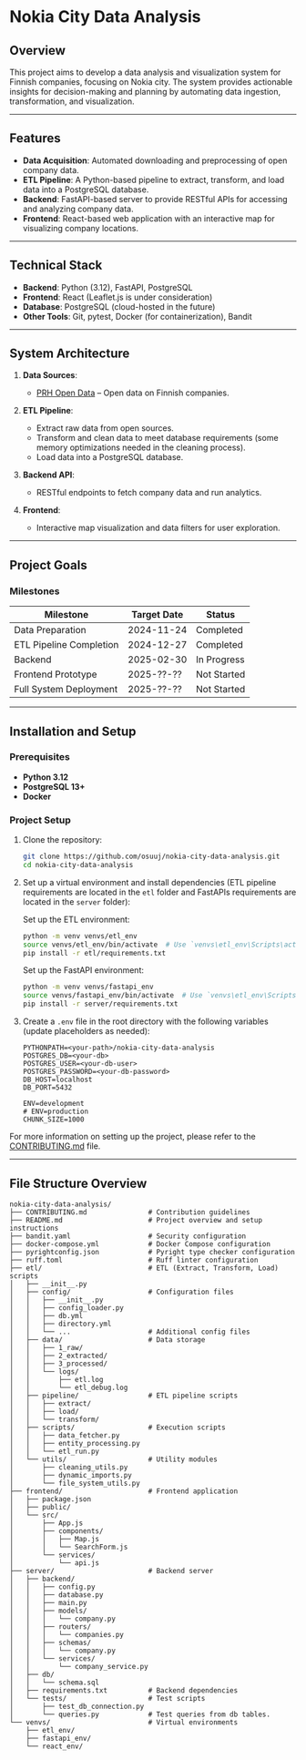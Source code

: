 # Nokia City Data Analysis

## Overview

This project aims to develop a data analysis and visualization system for Finnish companies, focusing on Nokia city. The system provides actionable insights for decision-making and planning by automating data ingestion, transformation, and visualization.

---

## Features

- **Data Acquisition**: Automated downloading and preprocessing of open company data.
- **ETL Pipeline**: A Python-based pipeline to extract, transform, and load data into a PostgreSQL database.
- **Backend**: FastAPI-based server to provide RESTful APIs for accessing and analyzing company data.
- **Frontend**: React-based web application with an interactive map for visualizing company locations.

---

## Technical Stack

- **Backend**: Python (3.12), FastAPI, PostgreSQL
- **Frontend**: React (Leaflet.js is under consideration)
- **Database**: PostgreSQL (cloud-hosted in the future)
- **Other Tools**: Git, pytest, Docker (for containerization), Bandit

---

## System Architecture

1. **Data Sources**:
   - [PRH Open Data](https://avoindata.prh.fi/fi) – Open data on Finnish companies.

2. **ETL Pipeline**:
   - Extract raw data from open sources.
   - Transform and clean data to meet database requirements (some memory optimizations needed in the cleaning process).
   - Load data into a PostgreSQL database.

3. **Backend API**:
   - RESTful endpoints to fetch company data and run analytics.

4. **Frontend**:
   - Interactive map visualization and data filters for user exploration.

---

## Project Goals

### Milestones

| Milestone                  | Target Date | Status       |
|----------------------------|-------------|--------------|
| Data Preparation           | 2024-11-24  | Completed    |
| ETL Pipeline Completion    | 2024-12-27  | Completed  |
| Backend              | 2025-02-30  | In Progress |
| Frontend Prototype         | 2025-??-??  | Not Started  |
| Full System Deployment     | 2025-??-??  | Not Started  |

---

## Installation and Setup

### Prerequisites

- **Python 3.12**
- **PostgreSQL 13+**
- **Docker**

### Project Setup

1. Clone the repository:

   ```bash
   git clone https://github.com/osuuj/nokia-city-data-analysis.git
   cd nokia-city-data-analysis
   ```

2. Set up a virtual environment and install dependencies (ETL pipeline requirements are located in the `etl` folder and FastAPIs requirements are located in the `server` folder):

   Set up the ETL environment:
   ```bash
   python -m venv venvs/etl_env
   source venvs/etl_env/bin/activate  # Use `venvs\etl_env\Scripts\activate` on Windows
   pip install -r etl/requirements.txt
   ```
   Set up the FastAPI environment:
   ```bash
   python -m venv venvs/fastapi_env
   source venvs/fastapi_env/bin/activate  # Use `venvs\etl_env\Scripts\activate` on Windows
   pip install -r server/requirements.txt
   ```

3. Create a `.env` file in the root directory with the following variables (update placeholders as needed):

   ```env
   PYTHONPATH=<your-path>/nokia-city-data-analysis
   POSTGRES_DB=<your-db>
   POSTGRES_USER=<your-db-user>
   POSTGRES_PASSWORD=<your-db-password>
   DB_HOST=localhost
   DB_PORT=5432

   ENV=development
   # ENV=production
   CHUNK_SIZE=1000
   ```
For more information on setting up the project, please refer to the [CONTRIBUTING.md](CONTRIBUTING.md) file.

---

## File Structure Overview

```
nokia-city-data-analysis/
├── CONTRIBUTING.md               # Contribution guidelines
├── README.md                     # Project overview and setup instructions
├── bandit.yaml                   # Security configuration
├── docker-compose.yml            # Docker Compose configuration
├── pyrightconfig.json            # Pyright type checker configuration
├── ruff.toml                     # Ruff linter configuration
├── etl/                          # ETL (Extract, Transform, Load) scripts
│   ├── __init__.py
│   ├── config/                   # Configuration files
│   │   ├── __init__.py
│   │   ├── config_loader.py
│   │   ├── db.yml
│   │   ├── directory.yml
│   │   └── ...                   # Additional config files
│   ├── data/                     # Data storage
│   │   ├── 1_raw/
│   │   ├── 2_extracted/
│   │   ├── 3_processed/
│   │   └── logs/
│   │       ├── etl.log
│   │       └── etl_debug.log
│   ├── pipeline/                 # ETL pipeline scripts
│   │   ├── extract/
│   │   ├── load/
│   │   └── transform/
│   ├── scripts/                  # Execution scripts
│   │   ├── data_fetcher.py
│   │   ├── entity_processing.py
│   │   └── etl_run.py
│   └── utils/                    # Utility modules
│       ├── cleaning_utils.py
│       ├── dynamic_imports.py
│       └── file_system_utils.py
├── frontend/                     # Frontend application
│   ├── package.json
│   ├── public/
│   └── src/
│       ├── App.js
│       ├── components/
│       │   ├── Map.js
│       │   └── SearchForm.js
│       └── services/
│           └── api.js
├── server/                       # Backend server
│   ├── backend/
│   │   ├── config.py
│   │   ├── database.py
│   │   ├── main.py
│   │   ├── models/
│   │   │   └── company.py
│   │   ├── routers/
│   │   │   └── companies.py
│   │   ├── schemas/
│   │   │   └── company.py
│   │   └── services/
│   │       └── company_service.py
│   ├── db/
│   │   └── schema.sql
│   ├── requirements.txt          # Backend dependencies
│   └── tests/                    # Test scripts
│       ├── test_db_connection.py
│       └── queries.py            # Test queries from db tables.
└── venvs/                        # Virtual environments
    ├── etl_env/
    ├── fastapi_env/
    └── react_env/

```

